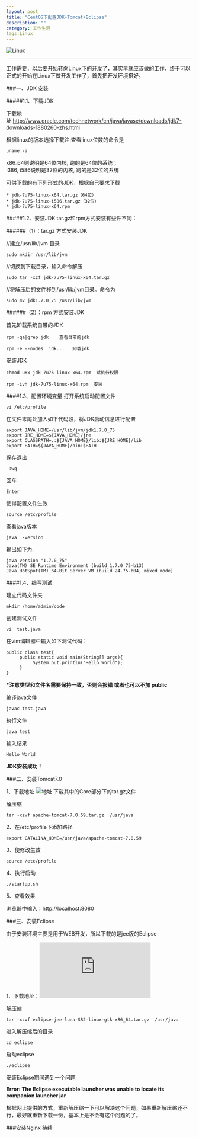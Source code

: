 ```yaml
---
layout: post
title: "CentOS下配置JDK+Tomcat+Eclipse"
description: ""
category: 工作生涯
tags:Linux
---
```

![Linux](http://www.mojiaqin.cn/images/2015/linux.jpg)

---

工作需要，以后要开始转向Linux下的开发了，其实早就应该做的工作，终于可以正式的开始在Linux下做开发工作了，首先把开发环境搭好。  


###一、JDK 安装

#####1.1、下载JDK

下载地址:http://www.oracle.com/technetwork/cn/java/javase/downloads/jdk7-downloads-1880260-zhs.html 

根据linux的版本选择下载注:查看linux位数的命令是

	uname -a 
x86_64则说明是64位内核, 跑的是64位的系统；  
i386, i586说明是32位的内核, 跑的是32位的系统

可供下载的有下列形式的JDK，根据自己要求下载

	* jdk-7u75-linux-x64.tar.gz（64位）
	* jdk-7u75-linux-i586.tar.gz（32位）
	* jdk-7u75-linux-x64.rpm

#####1.2、安装JDK
tar.gz和rpm方式安装有些许不同： 
 
######（1）：tar.gz 方式安装JDK

//建立/usr/lib/jvm 目录

	sudo mkdir /usr/lib/jvm   

//切换到下载目录，输入命令解压

	sudo tar -xzf jdk-7u75-linux-x64.tar.gz

//将解压后的文件移到/usr/lib/jvm目录。命令为

	sudo mv jdk1.7.0_75 /usr/lib/jvm


######（2）：rpm 方式安装JDK

首先卸载系统自带的JDK

	rpm -qa|grep jdk    查看自带的jdk

	rpm -e --nodes  jdk...   卸载jdk

安装JDK
  
	chmod u+x jdk-7u75-linux-x64.rpm  赋执行权限

	rpm -ivh jdk-7u75-linux-x64.rpm  安装

####1.3、配置环境变量
打开系统启动配置文件

	vi /etc/profile

在文件末尾处加入如下代码段，将JDK启动信息进行配置

	export JAVA_HOME=/usr/lib/jvm/jdk1.7.0_75   
	export JRE_HOME=${JAVA_HOME}/jre
	export CLASSPATH=.:${JAVA_HOME}/lib:${JRE_HOME}/lib
	export PATH=${JAVA_HOME}/bin:$PATH

保存退出 

	 :wq
回车

	Enter

使得配置文件生效  

	source /etc/profile


查看java版本

	java  -version

输出如下为:

	java version "1.7.0_75"
	Java(TM) SE Runtime Environment (build 1.7.0_75-b13)
	Java HotSpot(TM) 64-Bit Server VM (build 24.75-b04, mixed mode)


####1.4、编写测试

建立代码文件夹

	mkdir /home/admin/code  
创建测试文件
 
	vi  test.java  

在vim编辑器中输入如下测试代码：

	public class test{
	     public static void main(String[] args){
	          System.out.println("Hello World");
	     }
	}

<b>*注意类型和文件名需要保持一致，否则会报错 或者也可以不加 public</b>

编译java文件

	javac test.java  

执行文件

	java test  

输入结果

	Hello World

<b>JDK安装成功！</b>

###二、安装Tomcat7.0

1、下载地址 ![地址](http://tomcat.apache.org/download-70.cgi)
下载其中的Core部分下的tar.gz文件

解压缩

	tar -xzvf apache-tomcat-7.0.59.tar.gz  /usr/java

2、在/etc/profile下添加路径

	export CATALINA_HOME=/usr/java/apache-tomcat-7.0.59

3、使修改生效

	source /etc/profile  

4、执行启动

	./startup.sh

5、查看效果

浏览器中输入：http://localhost:8080


###三、安装Eclipse

由于安装环境主要是用于WEB开发，所以下载的是jee版的Eclipse

1、下载地址：![下载](http://www.eclipse.org/downloads/download.php?file=/technology/epp/downloads/release/luna/SR2/eclipse-jee-luna-SR2-linux-gtk-x86_64.tar.gz)

解压缩

	tar -xzvf eclipse-jee-luna-SR2-linux-gtk-x86_64.tar.gz  /usr/java

进入解压缩后的目录

	cd eclipse   

启动eclipse

	./eclipse    


安装Eclipse期间遇到一个问题    

<b style color="red"> Error: The Eclipse executable launcher was unable to locate its companion launcher jar</b>

根据网上提供的方式，重新解压缩一下可以解决这个问题，如果重新解压缩还不行，最好就重新下载一份，基本上是不会有这个问题的了。


###安装Nginx
待续